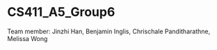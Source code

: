# CS411_A5_Group6
Team member:
Jinzhi Han, Benjamin Inglis, Chrischale Panditharathne, Melissa Wong 
